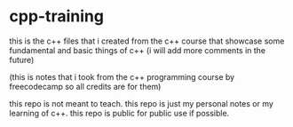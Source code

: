 # cpp-training
this is the c++ files that i created from the c++ course that showcase some fundamental and basic things of c++ (i will add more comments in the future)

(this is notes that i took from the c++ programming course by freecodecamp so all credits are for them)

this repo is not meant to teach.
this repo is just my personal notes or my learning of c++.
this repo is public for public use if possible.
